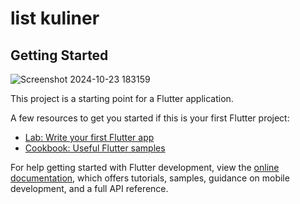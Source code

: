 # list kuliner

## Getting Started

![Screenshot 2024-10-23 183159](https://github.com/user-attachments/assets/45c0d3a6-329b-48d1-a6a7-a5ae1f649261)

This project is a starting point for a Flutter application.

A few resources to get you started if this is your first Flutter project:

- [Lab: Write your first Flutter app](https://docs.flutter.dev/get-started/codelab)
- [Cookbook: Useful Flutter samples](https://docs.flutter.dev/cookbook)

For help getting started with Flutter development, view the
[online documentation](https://docs.flutter.dev/), which offers tutorials,
samples, guidance on mobile development, and a full API reference.
